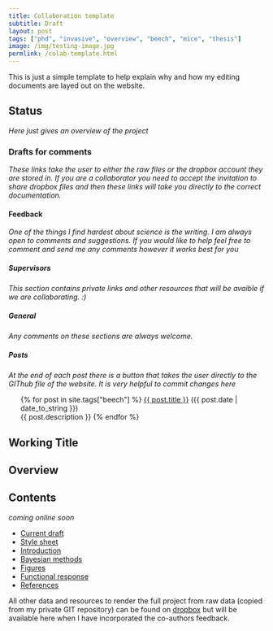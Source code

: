```yaml
---
title: Collaboration template
subtitle: Draft
layout: post
tags: ["phd", "invasive", "overview", "beech", "mice", "thesis"]
image: /img/testing-image.jpg
permlink: /colab-template.html
---
```


This is just a simple template to help explain why and how my editing documents are layed out on the website.

## Status

*Here just gives an overview of the project*

### Drafts for comments

*These links take the user to either the raw files or the dropbox account they are stored in. If you are a collaborator you need to accept the invitation to share dropbox files and then these links will take you directly to the correct documentation.*

#### Feedback

*One of the things I find hardest about science is the writing. I am always open to comments and suggestions. If you would like to help feel free to comment and send me any comments however it works best for you*

##### Supervisors

*This section contains private links and other resources that will be avaible if we are collaborating. :)*

##### General

*Any comments on these sections are always welcome.*

##### Posts

*At the end of each post there is a button that takes the user directly to the GIThub file of the website. It is very helpful to commit changes here*

<div class="post">
<ul>
{% for post in site.tags["beech"] %}
  <a href="{{ post.url }}">{{ post.title }}</a> ({{ post.date | date_to_string }})<br>
    {{ post.description }}
{% endfor %}
</ul>
</div>

## Working Title

## Overview

## Contents

*coming online soon*

- [Current draft]()
- [Style sheet]()
- [Introduction]()
- [Bayesian methods]()
- [Figures]()
- [Functional response]()
- [References]()

All other data and resources to render the full project from raw data (copied from my private GIT repository) can be found on [dropbox](https://www.dropbox.com/home/phd-drafts-anthony) but will be available here when I have incorporated the co-authors feedback.